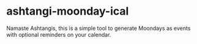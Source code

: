 # ashtangi-moonday-ical

Namaste Ashtangis, this is a simple tool to generate Moondays as
            events with optional reminders on your calendar.
